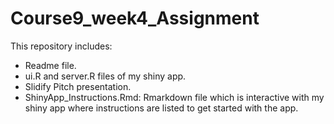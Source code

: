 # Course9_week4_Assignment

This repository includes:
* Readme file.
* ui.R and server.R files of my shiny app.
* Slidify Pitch presentation.
* ShinyApp_Instructions.Rmd: Rmarkdown file which is interactive with my shiny app where instructions are listed to get started with the app.

